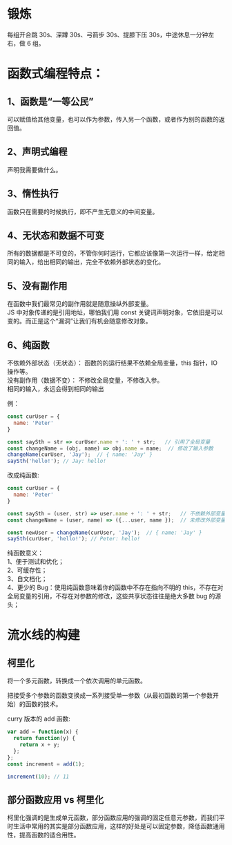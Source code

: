 # 锻炼

每组开合跳 30s、深蹲 30s、弓箭步 30s、提膝下压 30s，中途休息一分钟左右，做 6 组。

# 函数式编程特点：

## 1、函数是“一等公民”

可以赋值给其他变量，也可以作为参数，传入另一个函数，或者作为别的函数的返回值。

## 2、声明式编程

声明我需要做什么。

## 3、惰性执行

函数只在需要的时候执行，即不产生无意义的中间变量。

## 4、无状态和数据不可变

所有的数据都是不可变的，不管你何时运行，它都应该像第一次运行一样，给定相同的输入，给出相同的输出，完全不依赖外部状态的变化。

## 5、没有副作用

在函数中我们最常见的副作用就是随意操纵外部变量。  
 JS 中对象传递的是引用地址，哪怕我们用 const 关键词声明对象，它依旧是可以变的。而正是这个“漏洞”让我们有机会随意修改对象。

## 6、纯函数

不依赖外部状态（无状态）： 函数的的运行结果不依赖全局变量，this 指针，IO 操作等。  
没有副作用（数据不变）： 不修改全局变量，不修改入参。  
相同的输入，永远会得到相同的输出

例：

```javaScript
const curUser = {
  name: 'Peter'
}

const saySth = str => curUser.name + ': ' + str;   // 引用了全局变量
const changeName = (obj, name) => obj.name = name;  // 修改了输入参数
changeName(curUser, 'Jay');  // { name: 'Jay' }
saySth('hello!'); // Jay: hello!

```

改成纯函数:

```javaScript
const curUser = {
  name: 'Peter'
}

const saySth = (user, str) => user.name + ': ' + str;   // 不依赖外部变量
const changeName = (user, name) => ({...user, name });  // 未修改外部变量

const newUser = changeName(curUser, 'Jay');  // { name: 'Jay' }
saySth(curUser, 'hello!'); // Peter: hello!

```

纯函数意义：  
1、便于测试和优化；  
2、可缓存性；  
3、自文档化；  
4、更少的 Bug：使用纯函数意味着你的函数中不存在指向不明的 this，不存在对全局变量的引用，不存在对参数的修改，这些共享状态往往是绝大多数 bug 的源头；

# 流水线的构建

## 柯里化

将一个多元函数，转换成一个依次调用的单元函数。

把接受多个参数的函数变换成一系列接受单一参数（从最初函数的第一个参数开始）的函数的技术。

curry 版本的 add 函数:

```javaScript
var add = function(x) {
  return function(y) {
    return x + y;
  };
};
const increment = add(1);

increment(10); // 11

```

## 部分函数应用 vs 柯里化

柯里化强调的是生成单元函数，部分函数应用的强调的固定任意元参数，而我们平时生活中常用的其实是部分函数应用，这样的好处是可以固定参数，降低函数通用性，提高函数的适合用性。
